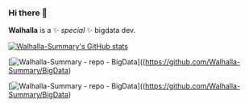 ### Hi there 👋
**Walhalla** is a ✨ _special_ ✨ bigdata dev.

[![Walhalla-Summary's GitHub stats](https://github-readme-stats.vercel.app/api?username=Walhalla-Summary&show_icons=true&theme=tokyonight)](https://github.com/Walhalla-Summary/Walhalla-Summary)

[![Walhalla-Summary - repo - BigData](https://github-readme-stats.vercel.app/api/pin/?username=Walhalla-Summary&repo=BigData)]((https://github.com/Walhalla-Summary/BigData)

[![Walhalla-Summary - repo - BigData](https://github-readme-stats.vercel.app/api/pin/?username=Walhalla-Summary&repo=BigData)]((https://github.com/Walhalla-Summary/BigData)
